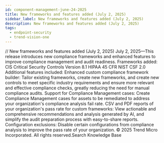 ```yaml
---
id: component-management-june-24-2025
title: New frameworks and features added (July 2, 2025)
sidebar_label: New frameworks and features added (July 2, 2025)
description: New frameworks and features added (July 2, 2025)
tags:
  - endpoint-security
  - trend-vision-one
---
```


/*<![CDATA[*/ $('#title').html($('meta[name=map-description]').attr('content')); /*]]>*/ New frameworks and features added (July 2, 2025) July 2, 2025—This release introduces new compliance frameworks and enhanced features to improve compliance management and audit readiness. Frameworks added: CIS Critical Security Controls Version 8.1 HIPAA 45 CFR NIST CSF 2.0 Additional features included: Enhanced custom compliance framework builder: Tailor existing frameworks, create new frameworks, and create new controls to meet specific industry requirements and ensure more relevant and effective compliance checks, greatly reducing the need for manual compliance audits. Support for Compliance Management cases: Create Compliance Management cases for assets to be remediated to address your organization's compliance analysis fail rate. CSV and PDF reports of your organization's pass rate for custom frameworks: View actionable and comprehensive recommendations and analysis generated by AI, and simplify the audit preparation process with easy-to-share reports. Configuration exclusions: Disable certain configurations from compliance analysis to improve the pass rate of your organization. © 2025 Trend Micro Incorporated. All rights reserved.Search Knowledge Base